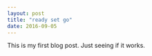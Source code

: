 ```yaml
---
layout: post
title: "ready set go"
date: 2016-09-05
---
```

This is my first blog post. Just seeing if it works.
